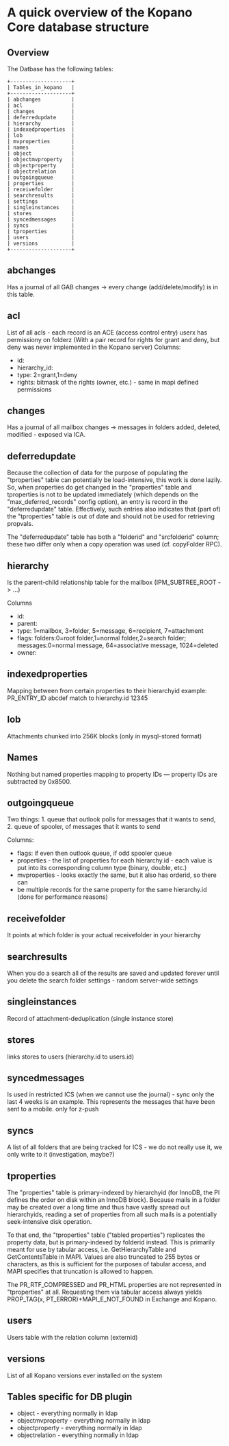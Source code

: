 # A quick overview of the Kopano Core database structure


## Overview


The Datbase has the following tables:
```
+--------------------+
| Tables_in_kopano   |
+--------------------+
| abchanges          |
| acl                |
| changes            |
| deferredupdate     |
| hierarchy          |
| indexedproperties  |
| lob                |
| mvproperties       |
| names              |
| object             |
| objectmvproperty   |
| objectproperty     |
| objectrelation     |
| outgoingqueue      |
| properties         |
| receivefolder      |
| searchresults      |
| settings           |
| singleinstances    |
| stores             |
| syncedmessages     |
| syncs              |
| tproperties        |
| users              |
| versions           |
+--------------------+
```

## abchanges

Has a journal of all GAB changes -> every change (add/delete/modify) is in this
table.

## acl

List of all acls - each record is an ACE (access control entry) userx has
permissiony on folderz (With a pair record for rights for grant and deny, but
deny was never implemented in the Kopano server) Columns:

* id:
* hierarchy_id:
* type: 2=grant,1=deny
* rights: bitmask of the rights (owner, etc.) - same in mapi defined permissions

## changes

Has a journal of all mailbox changes -> messages in folders added, deleted,
modified - exposed via ICA.

## deferredupdate

Because the collection of data for the purpose of populating the "tproperties"
table can potentially be load-intensive, this work is done lazily. So, when
properties do get changed in the "properties" table and tproperties is not to
be updated immediately (which depends on the "max_deferred_records" config
option), an entry is record in the "deferredupdate" table. Effectively, such
entries also indicates that (part of) the "tproperties" table is out of date
and should not be used for retrieving propvals.

The "deferredupdate" table has both a "folderid" and "srcfolderid" column;
these two differ only when a copy operation was used (cf. copyFolder RPC).

## hierarchy

Is the parent-child relationship table for the mailbox (IPM_SUBTREE_ROOT -> ...)

Columns
* id:
* parent:
* type: 1=mailbox, 3=folder, 5=message, 6=recipient, 7=attachment
* flags: folders:0=root folder,1=normal folder,2=search folder;
   messages:0=normal message, 64=associative message, 1024=deleted
* owner:

## indexedproperties

Mapping between from certain properties to their hierarchyid example:
PR_ENTRY_ID abcdef match to hierarchy.id 12345

## lob

Attachments chunked into 256K blocks (only in mysql-stored format)

## Names

Nothing but named properties mapping to property IDs — property IDs are
subtracted by 0x8500.

## outgoingqueue

Two things: 1. queue that outlook polls for messages that it wants to send, 2.
queue of spooler, of messages that it wants to send

Columns:
* flags: if even then outlook queue, if odd spooler queue
* properties - the list of properties for each hierarchy.id - each value is put
  into its corresponding column type (binary, double, etc.)
* mvproperties - looks exactly the same, but it also has orderid, so there can
* be multiple records for the same property for the same hierarchy.id (done for
  performance reasons)

## receivefolder

It points at which folder is your actual receivefolder in your hierarchy

## searchresults

When you do a search all of the results are saved and updated forever until you
delete the search folder settings - random server-wide settings

## singleinstances

Record of attachment-deduplication (single instance store)

## stores

links stores to users (hierarchy.id to users.id)

## syncedmessages

Is used in restricted ICS (when we cannot use the journal) - sync only the last 4
weeks is an example. This represents the messages that have been sent to a
mobile. only for z-push

## syncs

A list of all folders that are being tracked for ICS - we do not really use it,
we only write to it (investigation, maybe?)

## tproperties

The "properties" table is primary-indexed by hierarchyid (for InnoDB, the PI
defines the order on disk within an InnoDB block). Because mails in a folder
may be created over a long time and thus have vastly spread out hierarchyids,
reading a set of properties from all such mails is a potentially seek-intensive
disk operation.

To that end, the "tproperties" table ("tabled properties") replicates the
property data, but is primary-indexed by folderid instead. This is primarily
meant for use by tabular access, i.e. GetHierarchyTable and GetContentsTable in
MAPI. Values are also truncated to 255 bytes or characters, as this is
sufficient for the purposes of tabular access, and MAPI specifies that
truncation is allowed to happen.

The PR_RTF_COMPRESSED and PR_HTML properties are not represented in
"tproperties" at all. Requesting them via tabular access always yields
PROP_TAG(x, PT_ERROR)+MAPI_E_NOT_FOUND in Exchange and Kopano.

## users

Users table with the relation column (externid)

## versions

List of all Kopano versions ever installed on the system


## Tables specific for DB plugin

- object - everything normally in ldap
- objectmvproperty - everything normally in ldap
- objectproperty - everything normally in ldap
- objectrelation - everything normally in ldap
